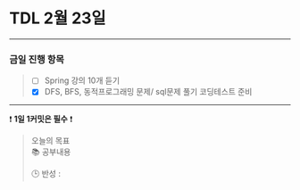 # TDL 2월 23일

---

### 금일 진행 항목
> - [ ] Spring 강의 10개 듣기
> - [X] DFS, BFS, 동적프로그래밍 문제/ sql문제 풀기 코딩테스트 준비

---

❗ **1일 1커밋은 필수** ❗

> 오늘의 목표  
> 📚 공부내용
> 
>
> 🕒 반성 :
>
> 
